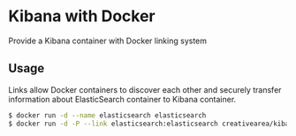 # Kibana with Docker

Provide a Kibana container with Docker linking system

## Usage

Links allow Docker containers to discover each other and securely transfer information about ElasticSearch container to Kibana container.

```bash
$ docker run -d --name elasticsearch elasticsearch
$ docker run -d -P --link elasticsearch:elasticsearch creativearea/kibana
```
